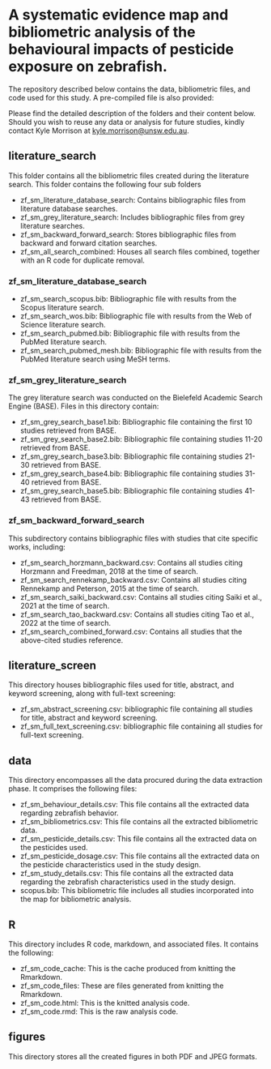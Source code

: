 # A systematic evidence map and bibliometric analysis of the behavioural impacts of pesticide exposure on zebrafish.

The repository described below contains the data, bibliometric files, and code used for this study. A pre-compiled file is also provided:

Please find the detailed description of the folders and their content below. Should you wish to reuse any data or analysis for future studies, kindly contact Kyle Morrison at kyle.morrison@unsw.edu.au.

## literature_search 
This folder contains all the bibliometric files created during the literature search. This folder contains the following four sub folders
- zf_sm_literature_database_search: Contains bibliographic files from literature database searches.
- zf_sm_grey_literature_search: Includes bibliographic files from grey literature searches.
- zf_sm_backward_forward_search: Stores bibliographic files from backward and forward citation searches.
- zf_sm_all_search_combined: Houses all search files combined, together with an R code for duplicate removal.

### zf_sm_literature_database_search 
- zf_sm_search_scopus.bib: Bibliographic file with results from the Scopus literature search.
- zf_sm_search_wos.bib: Bibliographic file with results from the Web of Science literature search.
- zf_sm_search_pubmed.bib: Bibliographic file with results from the PubMed literature search.
- zf_sm_search_pubmed_mesh.bib: Bibliographic file with results from the PubMed literature search using MeSH terms.

### zf_sm_grey_literature_search
The grey literature search was conducted on the Bielefeld Academic Search Engine (BASE). Files in this directory contain:
- zf_sm_grey_search_base1.bib: Bibliographic file containing the first 10 studies retrieved from BASE.
- zf_sm_grey_search_base2.bib: Bibliographic file containing studies 11-20 retrieved from BASE.
- zf_sm_grey_search_base3.bib: Bibliographic file containing studies 21-30 retrieved from BASE.
- zf_sm_grey_search_base4.bib: Bibliographic file containing studies 31-40 retrieved from BASE.
- zf_sm_grey_search_base5.bib: Bibliographic file containing studies 41-43 retrieved from BASE.

###  zf_sm_backward_forward_search
This subdirectory contains bibliographic files with studies that cite specific works, including:
- zf_sm_search_horzmann_backward.csv: Contains all studies citing Horzmann and Freedman, 2018 at the time of search.
- zf_sm_search_rennekamp_backward.csv: Contains all studies citing Rennekamp and Peterson, 2015 at the time of search.
- zf_sm_search_saiki_backward.csv: Contains all studies citing Saiki et al., 2021 at the time of search.
- zf_sm_search_tao_backward.csv: Contains all studies citing Tao et al., 2022 at the time of search.
- zf_sm_search_combined_forward.csv: Contains all studies that the above-cited studies reference.

## literature_screen
This directory houses bibliographic files used for title, abstract, and keyword screening, along with full-text screening:
- zf_sm_abstract_screening.csv: bibliographic file containing all studies for title, abstract and keyword screening.
- zf_sm_full_text_screening.csv: bibliographic file containing all studies for full-text screening. 

## data
This directory encompasses all the data procured during the data extraction phase. It comprises the following files:
- zf_sm_behaviour_details.csv: This file contains all the extracted data regarding zebrafish behavior.
- zf_sm_bibliometrics.csv: This file contains all the extracted bibliometric data.
- zf_sm_pesticide_details.csv: This file contains all the extracted data on the pesticides used.
- zf_sm_pesticide_dosage.csv: This file contains all the extracted data on the pesticide characteristics used in the study design.
- zf_sm_study_details.csv: This file contains all the extracted data regarding the zebrafish characteristics used in the study design.
- scopus.bib: This bibliometric file includes all studies incorporated into the map for bibliometric analysis.

## R
This directory includes R code, markdown, and associated files. It contains the following:
- zf_sm_code_cache: This is the cache produced from knitting the Rmarkdown.
- zf_sm_code_files: These are files generated from knitting the Rmarkdown.
- zf_sm_code.html: This is the knitted analysis code.
- zf_sm_code.rmd: This is the raw analysis code.

## figures
This directory stores all the created figures in both PDF and JPEG formats.

